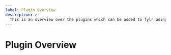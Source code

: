 ```yaml
---
label: Plugin Overview
description: >-
  This is an overview over the plugins which can be added to fylr using the Plugin Manager
---
```


<!--
    * this page was automatically generated!
    * timestamp: 2023-09-27 14:41:13 (UTC)
-->

# Plugin Overview

